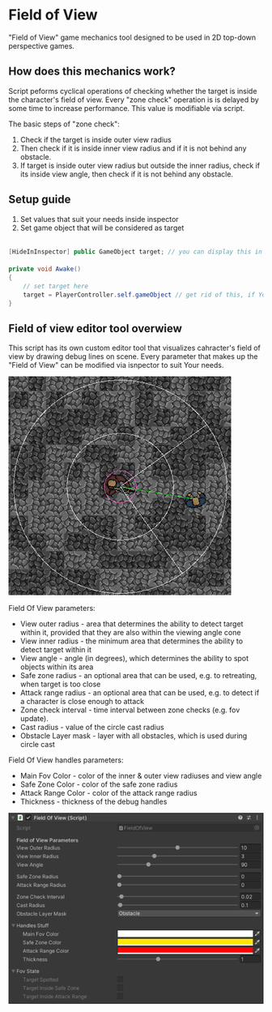 # Field of View
"Field of View" game mechanics tool designed to be used in 2D top-down perspective games.

## How does this mechanics work?
Script peforms cyclical operations of checking whether the target is inside the character's field of view.
Every "zone check" operation is is delayed by some time to increase performance. This value is modifiable via script.

The basic steps of "zone check":
1. Check if the target is inside outer view radius
2. Then check if it is inside inner view radius and if it is not behind any obstacle.
3. If target is inside outer view radius but outside the inner radius, check if its inside view angle, then check if it is not behind any obstacle.

## Setup guide
1. Set values that suit your needs inside inspector
2. Set game object that will be considered as target
```csharp

[HideInInspector] public GameObject target; // you can display this in inspector if You want to choose target manually

private void Awake()
{
    // set target here
    target = PlayerController.self.gameObject // get rid of this, if You are setting this via inspector
}
```

## Field of view editor tool overwiew
This script has its own custom editor tool that visualizes cahracter's field of view by drawing debug lines on scene.
Every parameter that makes up the "Field of View" can be modified via isnpector to suit Your needs.

<img src="../../../../images/fov_handles.png">

Field Of View parameters:
- View outer radius - area that determines the ability to detect target within it, provided that they are also within the viewing angle cone
- View inner radius - the minimum area that determines the ability to detect target within it
- View angle - angle (in degrees), which determines the ability to spot objects within its area
- Safe zone radius - an optional area that can be used, e.g. to retreating, when target is too close
- Attack range radius - an optional area that can be used, e.g. to detect if a character is close enough to attack
- Zone check interval - time interval between zone checks (e.g. fov update).
- Cast radius - value of the circle cast radius
- Obstacle Layer mask - layer with all obstacles, which is used during circle cast

Field Of View handles parameters:
- Main Fov Color - color of the inner & outer view radiuses and view angle
- Safe Zone Color - color of the safe zone radius
- Attack Range Color - color of the attack range radius
- Thickness - thickness of the debug handles

<img src="../../../../images/fov_inspector.png">
